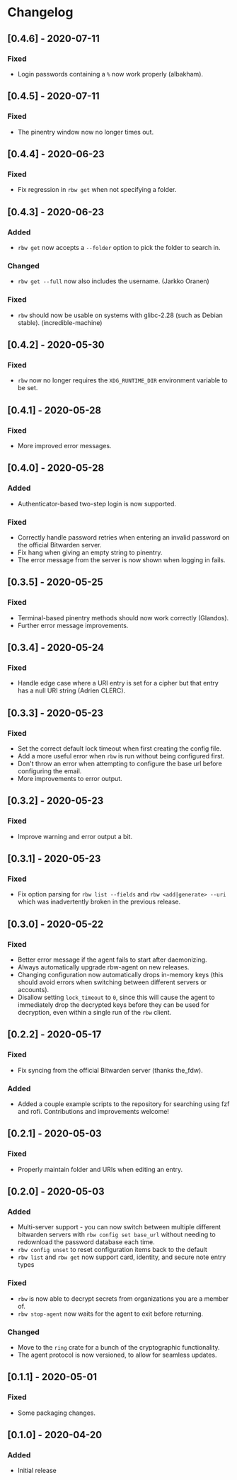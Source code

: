# Changelog

## [0.4.6] - 2020-07-11

### Fixed

* Login passwords containing a `%` now work properly (albakham).

## [0.4.5] - 2020-07-11

### Fixed

* The pinentry window now no longer times out.

## [0.4.4] - 2020-06-23

### Fixed

* Fix regression in `rbw get` when not specifying a folder.

## [0.4.3] - 2020-06-23

### Added

* `rbw get` now accepts a `--folder` option to pick the folder to search in.

### Changed

* `rbw get --full` now also includes the username. (Jarkko Oranen)

### Fixed

* `rbw` should now be usable on systems with glibc-2.28 (such as Debian
  stable). (incredible-machine)

## [0.4.2] - 2020-05-30

### Fixed

* `rbw` now no longer requires the `XDG_RUNTIME_DIR` environment variable to be
  set.

## [0.4.1] - 2020-05-28

### Fixed

* More improved error messages.

## [0.4.0] - 2020-05-28

### Added

* Authenticator-based two-step login is now supported.

### Fixed

* Correctly handle password retries when entering an invalid password on the
  official Bitwarden server.
* Fix hang when giving an empty string to pinentry.
* The error message from the server is now shown when logging in fails.

## [0.3.5] - 2020-05-25

### Fixed

* Terminal-based pinentry methods should now work correctly (Glandos).
* Further error message improvements.

## [0.3.4] - 2020-05-24

### Fixed

* Handle edge case where a URI entry is set for a cipher but that entry has a
  null URI string (Adrien CLERC).

## [0.3.3] - 2020-05-23

### Fixed

* Set the correct default lock timeout when first creating the config file.
* Add a more useful error when `rbw` is run without being configured first.
* Don't throw an error when attempting to configure the base url before
  configuring the email.
* More improvements to error output.

## [0.3.2] - 2020-05-23

### Fixed

* Improve warning and error output a bit.

## [0.3.1] - 2020-05-23

### Fixed

* Fix option parsing for `rbw list --fields` and `rbw <add|generate> --uri`
  which was inadvertently broken in the previous release.

## [0.3.0] - 2020-05-22

### Fixed

* Better error message if the agent fails to start after daemonizing.
* Always automatically upgrade rbw-agent on new releases.
* Changing configuration now automatically drops in-memory keys (this should
  avoid errors when switching between different servers or accounts).
* Disallow setting `lock_timeout` to `0`, since this will cause the agent to
  immediately drop the decrypted keys before they can be used for decryption,
  even within a single run of the `rbw` client.

## [0.2.2] - 2020-05-17

### Fixed

* Fix syncing from the official Bitwarden server (thanks the_fdw).

### Added

* Added a couple example scripts to the repository for searching using fzf and
  rofi. Contributions and improvements welcome!

## [0.2.1] - 2020-05-03

### Fixed

* Properly maintain folder and URIs when editing an entry.

## [0.2.0] - 2020-05-03

### Added

* Multi-server support - you can now switch between multiple different
  bitwarden servers with `rbw config set base_url` without needing to
  redownload the password database each time.
* `rbw config unset` to reset configuration items back to the default
* `rbw list` and `rbw get` now support card, identity, and secure note entry
  types

### Fixed

* `rbw` is now able to decrypt secrets from organizations you are a member of.
* `rbw stop-agent` now waits for the agent to exit before returning.

### Changed

* Move to the `ring` crate for a bunch of the cryptographic functionality.
* The agent protocol is now versioned, to allow for seamless updates.

## [0.1.1] - 2020-05-01

### Fixed

* Some packaging changes.

## [0.1.0] - 2020-04-20

### Added

* Initial release

